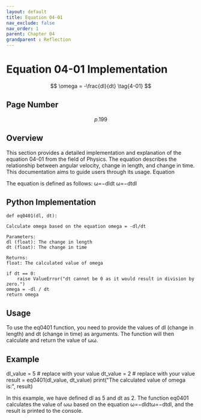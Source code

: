 ```yaml
---
layout: default
title: Equation 04-01
nav_exclude: false
nav_order: 1
parent: Chapter 04
grandparent : Reflection
---
```


# Equation 04-01 Implementation
$$ \omega = -\frac{dl}{dt} \tag{4-01} $$

## Page Number
$$ p. 199$$
## Overview

This section provides a detailed implementation and explanation of the equation 04-01 from the field of Physics. The equation describes the relationship between angular velocity, change in length, and change in time. This documentation aims to guide users through its usage.
Equation

The equation is defined as follows:
ω=−dldt
ω=−dtdl​

## Python Implementation

    def eq0401(dl, dt):
    
    Calculate omega based on the equation omega = -dl/dt

    Parameters:
    dl (float): The change in length
    dt (float): The change in time

    Returns:
    float: The calculated value of omega
    
    if dt == 0:
        raise ValueError("dt cannot be 0 as it would result in division by zero.")
    omega = -dl / dt
    return omega

## Usage

To use the eq0401 function, you need to provide the values of dl (change in length) and dt (change in time) as arguments. The function will then calculate and return the value of ωω.

## Example

dl_value = 5  # replace with your value
dt_value = 2  # replace with your value
result = eq0401(dl_value, dt_value)
print("The calculated value of omega is:", result)

In this example, we have defined dl as 5 and dt as 2. The function eq0401 calculates the value of ωω based on the equation ω=−dldtω=−dtdl​, and the result is printed to the console.
